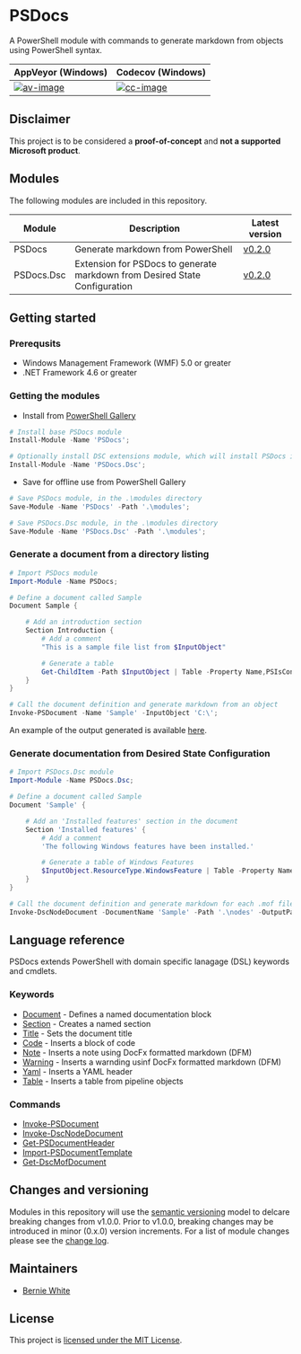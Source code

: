 # PSDocs

A PowerShell module with commands to generate markdown from objects using PowerShell syntax.

| AppVeyor (Windows) | Codecov (Windows) |
| --- | --- |
| [![av-image][]][av-site] | [![cc-image][]][cc-site] |

[av-image]: https://ci.appveyor.com/api/projects/status/pl7tu7ktue388n7s
[av-site]: https://ci.appveyor.com/project/BernieWhite/psdocs
[cc-image]: https://codecov.io/gh/BernieWhite/PSDocs/branch/master/graph/badge.svg
[cc-site]: https://codecov.io/gh/BernieWhite/PSDocs

## Disclaimer

This project is to be considered a **proof-of-concept** and **not a supported Microsoft product**.

## Modules

The following modules are included in this repository.

| Module     | Description | Latest version |
| ------     | ----------- | -------------- |
| PSDocs     | Generate markdown from PowerShell | [v0.2.0][psg-psdocs] |
| PSDocs.Dsc | Extension for PSDocs to generate markdown from Desired State Configuration | [v0.2.0][psg-psdocsdsc] |

[psg-psdocs]: https://www.powershellgallery.com/packages/PSDocs
[psg-psdocsdsc]: https://www.powershellgallery.com/packages/PSDocs.Dsc

## Getting started

### Prerequsits

- Windows Management Framework (WMF) 5.0 or greater
- .NET Framework 4.6 or greater

### Getting the modules

- Install from [PowerShell Gallery][psg-psdocs]

```powershell
# Install base PSDocs module
Install-Module -Name 'PSDocs';
```

```powershell
# Optionally install DSC extensions module, which will install PSDocs if not already installed
Install-Module -Name 'PSDocs.Dsc';
```

- Save for offline use from PowerShell Gallery

```powershell
# Save PSDocs module, in the .\modules directory
Save-Module -Name 'PSDocs' -Path '.\modules';

# Save PSDocs.Dsc module, in the .\modules directory
Save-Module -Name 'PSDocs.Dsc' -Path '.\modules';
```

### Generate a document from a directory listing

```powershell
# Import PSDocs module
Import-Module -Name PSDocs;

# Define a document called Sample
Document Sample {

    # Add an introduction section
    Section Introduction {
        # Add a comment
        "This is a sample file list from $InputObject"

        # Generate a table
        Get-ChildItem -Path $InputObject | Table -Property Name,PSIsContainer
    }
}

# Call the document definition and generate markdown from an object
Invoke-PSDocument -Name 'Sample' -InputObject 'C:\';
```

An example of the output generated is available [here](/docs/examples/Get-child-item-output.md).

### Generate documentation from Desired State Configuration

```powershell
# Import PSDocs.Dsc module
Import-Module -Name PSDocs.Dsc;

# Define a document called Sample
Document 'Sample' {

    # Add an 'Installed features' section in the document
    Section 'Installed features' {
        # Add a comment
        'The following Windows features have been installed.'

        # Generate a table of Windows Features
        $InputObject.ResourceType.WindowsFeature | Table -Property Name,Ensure
    }
}

# Call the document definition and generate markdown for each .mof file in the .\nodes directory
Invoke-DscNodeDocument -DocumentName 'Sample' -Path '.\nodes' -OutputPath '.\docs';
```

## Language reference

PSDocs extends PowerShell with domain specific lanagage (DSL) keywords and cmdlets.

### Keywords

- [Document](/docs/keywords/Document.md) - Defines a named documentation block
- [Section](/docs/keywords/Section.md) - Creates a named section
- [Title](/docs/keywords/Title.md) - Sets the document title
- [Code](/docs/keywords/Code.md) - Inserts a block of code
- [Note](/docs/keywords/Note.md) - Inserts a note using DocFx formatted markdown (DFM)
- [Warning](/docs/keywords/Warning.md) - Inserts a warnding usinf DocFx formatted markdown (DFM)
- [Yaml](/docs/keywords/Yaml.md) - Inserts a YAML header
- [Table](/docs/keywords/Table.md) - Inserts a table from pipeline objects

### Commands

- [Invoke-PSDocument](/docs/commands/PSDocs/en-US/Invoke-PSDocument.md)
- [Invoke-DscNodeDocument](/docs/commands/PSDocs.Dsc/en-US/Invoke-DscNodeDocument.md)
- [Get-PSDocumentHeader](/docs/commands/PSDocs/en-US/Get-PSDocumentHeader.md)
- [Import-PSDocumentTemplate](/docs/commands/PSDocs/en-US/Import-PSDocumentTemplate.md)
- [Get-DscMofDocument](/docs/commands/PSDocs.Dsc/en-US/Get-DscMofDocument.md)

## Changes and versioning

Modules in this repository will use the [semantic versioning](http://semver.org/) model to delcare breaking changes from v1.0.0. Prior to v1.0.0, breaking changes may be introduced in minor (0.x.0) version increments. For a list of module changes please see the [change log](changelog.md).

## Maintainers

- [Bernie White](https://github.com/BernieWhite)

## License

This project is [licensed under the MIT License](LICENSE).

[psg-psdocs]: https://www.powershellgallery.com/packages/PSDocs